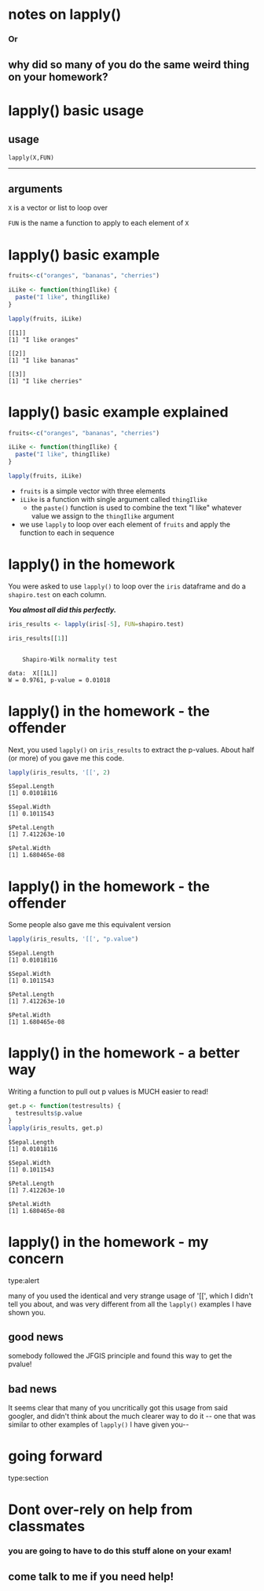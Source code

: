 notes on lapply()
========================================================

### Or 

## why did so many of you do the same weird thing on your homework?

lapply() basic usage
========================================================

## usage

`lapply(X,FUN)`

***
## arguments

`X` is a vector or list to loop over

`FUN` is the name a function to apply to each element of `X`

lapply() basic example 
========================================================


```r
fruits<-c("oranges", "bananas", "cherries")

iLike <- function(thingIlike) {
  paste("I like", thingIlike)
}

lapply(fruits, iLike)
```

```
[[1]]
[1] "I like oranges"

[[2]]
[1] "I like bananas"

[[3]]
[1] "I like cherries"
```

lapply() basic example explained
========================================================


```r
fruits<-c("oranges", "bananas", "cherries")

iLike <- function(thingIlike) {
  paste("I like", thingIlike)
}

lapply(fruits, iLike)
```

*  `fruits` is a simple vector with three elements
*  `iLike` is a function with single argument called `thingIlike`
    *  the `paste()` function is used to combine the text "I like" whatever value we assign to the `thingIlike` argument
*  we use `lapply` to loop over each element of `fruits` and apply the function to each in sequence

lapply() in the homework
========================================================
You were asked to use `lapply()` to loop over the `iris` dataframe and do a `shapiro.test` on each column.

***You almost all did this perfectly.***


```r
iris_results <- lapply(iris[-5], FUN=shapiro.test)

iris_results[[1]]
```

```

	Shapiro-Wilk normality test

data:  X[[1L]]
W = 0.9761, p-value = 0.01018
```

lapply() in the homework - the offender
========================================================
Next, you used `lapply()` on `iris_results` to extract the p-values.  About half (or more) of you gave me this code.


```r
lapply(iris_results, '[[', 2)
```

```
$Sepal.Length
[1] 0.01018116

$Sepal.Width
[1] 0.1011543

$Petal.Length
[1] 7.412263e-10

$Petal.Width
[1] 1.680465e-08
```

lapply() in the homework - the offender
========================================================
Some people also gave me this equivalent version


```r
lapply(iris_results, '[[', "p.value")
```

```
$Sepal.Length
[1] 0.01018116

$Sepal.Width
[1] 0.1011543

$Petal.Length
[1] 7.412263e-10

$Petal.Width
[1] 1.680465e-08
```

lapply() in the homework - a better way
========================================================
Writing a function to pull out p values is MUCH easier to read!


```r
get.p <- function(testresults) {
  testresults$p.value
}
lapply(iris_results, get.p)
```

```
$Sepal.Length
[1] 0.01018116

$Sepal.Width
[1] 0.1011543

$Petal.Length
[1] 7.412263e-10

$Petal.Width
[1] 1.680465e-08
```

lapply() in the homework  - my concern
========================================================
type:alert

many of you used the identical and very strange usage of '[[', which I didn't tell you about, and was very different from all the `lapply()` examples I have shown you.

## good news

somebody followed the JFGIS principle and found this way to get the pvalue!

## bad news

It seems clear that many of you uncritically got this usage from said googler, and didn't think about the much clearer way to do it -- one that was similar to other examples of `lapply()` I have given you--

going forward
========================================================
type:section
<br>
# Dont over-rely on help from classmates
### you are going to have to do this stuff alone on your exam!
## come talk to me if you need help!
